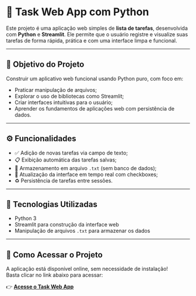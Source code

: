 # 🧠 Task Web App com Python

Este projeto é uma aplicação web simples de **lista de tarefas**, desenvolvida com **Python** e **Streamlit**. Ele permite que o usuário registre e visualize suas tarefas de forma rápida, prática e com uma interface limpa e funcional.

---

## 📌 Objetivo do Projeto

Construir um aplicativo web funcional usando Python puro, com foco em:

- Praticar manipulação de arquivos;
- Explorar o uso de bibliotecas como Streamlit;
- Criar interfaces intuitivas para o usuário;
- Aprender os fundamentos de aplicações web com persistência de dados.

---

## ⚙️ Funcionalidades

- ✅ Adição de novas tarefas via campo de texto;
- 📋 Exibição automática das tarefas salvas;
- 💾 Armazenamento em arquivo `.txt` (sem banco de dados);
- 🔄 Atualização da interface em tempo real com checkboxes;
- ♻️ Persistência de tarefas entre sessões.

---

## 🧠 Tecnologias Utilizadas

- Python 3
- Streamlit para construção da interface web
- Manipulação de arquivos `.txt` para armazenar os dados

---

## 🚀 Como Acessar o Projeto

A aplicação está disponível online, sem necessidade de instalação!  
Basta clicar no link abaixo para acessar:

👉 **[Acesse o Task Web App](https://task-web-pythongit-yytezgyobuanlappjmzhdjp.streamlit.app/)**
